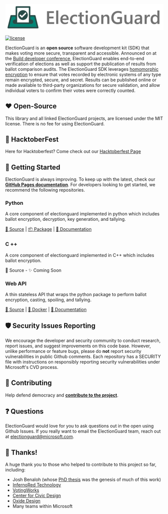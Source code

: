 [![Microsoft Defending Democracy Program: ElectionGuard](docs/images/electionguard-banner.svg)](http://microsoft.github.io/electionguard/)

[![license](https://img.shields.io/github/license/microsoft/electionguard)](LICENSE)

ElectionGuard is an **open source** software development kit (SDK) that makes voting more secure, transparent and accessible. Announced on at the [Build developer conference](https://blogs.microsoft.com/on-the-issues/?p=63211), ElectionGuard enables end-to-end verification of elections as well as support the publication of results from ballot comparison audits. The ElectionGuard SDK leverages [homomorphic encryption](https://en.wikipedia.org/wiki/Homomorphic_encryption) to ensure that votes recorded by electronic systems of any type remain encrypted, secure, and secret. Results can be published online or made available to third-party organizations for secure validation, and allow individual voters to confirm their votes were correctly counted. 

## ❤️ Open-Source
This library and all linked ElectionGuard projects, are licensed under the MIT license. There is no fee for using ElectionGuard.

## 🎃 HacktoberFest

Here for Hacktoberfest? Come check out our [Hacktoberfest Page](http://microsoft.github.io/electionguard/Hacktoberfest) 

## 🚀 Getting Started

ElectionGuard is always improving. To keep up with the latest, check our **[GitHub Pages documentation]()**. For developers looking to get started, we recommend the following repositories.

### Python
A core component of electionguard implemented in python which includes ballot encryption, decryption, key generation, and tallying.

[📁 Source](https://github.com/microsoft/electionguard-python) | 
[📦 Package](https://pypi.org/project/electionguard/) | 
[📝 Documentation](https://microsoft.github.io/electionguard-python/)

### C ++
A core component of electionguard implemented in C++ which includes ballot encryption.

📁 Source - ✨ Coming Soon

### Web API

A thin stateless API that wraps the python package to perform ballot encryption, casting, spoiling, and tallying.

[📁 Source](https://github.com/microsoft/electionguard-web-api) | [🐳 Docker](https://hub.docker.com/r/electionguard/electionguard-web-api) | [📄 Documentation](https://microsoft.github.io/electionguard-web-api/)


## 🛡 Security Issues Reporting
We encourage the developer and security community to conduct research, report issues, and suggest improvements on this code base. However, unlike performance or feature bugs, please do **not** report security vulnerabilities in public Github comments. Each repository has a SECURITY file with instructions on responsibly reporting security vulnerabilities under Microsoft's CVD process.

 ## 🤝 Contributing
Help defend democracy and **[contribute to the project][]**.

[Code of Conduct]: CODE_OF_CONDUCT.md
[Contribute to the project]: CONTRIBUTING.md

## ❓ Questions

ElectionGuard would love for you to ask questions out in the open using Github Issues. If you really want to email the ElectionGuard team, reach out at electionguard@microsoft.com.

## 🎉 Thanks! 
A huge thank you to those who helped to contribute to this project so far, including:
* Josh Benaloh (whose [PhD thesis](https://www.microsoft.com/en-us/research/publication/verifiable-secret-ballot-elections/) was the genesis of much of this work)
* [InfernoRed Technology](https://infernored.com/)
* [VotingWorks](https://voting.works/)
* [Center for Civic Design](https://civicdesign.org/)
* [Oxide Design](https://oxidedesign.com/)
* Many teams within Microsoft
 
